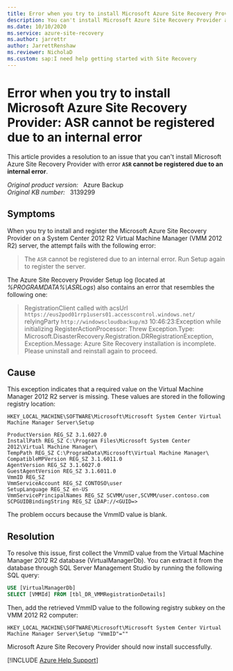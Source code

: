 ```yaml
---
title: Error when you try to install Microsoft Azure Site Recovery Provider
description: You can't install Microsoft Azure Site Recovery Provider and receive an error message ASR cannot be registered due to an internal error.
ms.date: 10/10/2020
ms.service: azure-site-recovery
ms.author: jarrettr
author: JarrettRenshaw
ms.reviewer: NicholaD
ms.custom: sap:I need help getting started with Site Recovery
---
```

# Error when you try to install Microsoft Azure Site Recovery Provider: ASR cannot be registered due to an internal error

This article provides a resolution to an issue that you can't install Microsoft Azure Site Recovery Provider with error **`ASR` cannot be registered due to an internal error**.

_Original product version:_ &nbsp; Azure Backup  
_Original KB number:_ &nbsp; 3139299

## Symptoms

When you try to install and register the Microsoft Azure Site Recovery Provider on a System Center 2012 R2 Virtual Machine Manager (VMM 2012 R2) server, the attempt fails with the following error:

> The `ASR` cannot be registered due to an internal error. Run Setup again to register the server.

The Azure Site Recovery Provider Setup log (located at _%PROGRAMDATA%\ASRLogs_) also contains an error that resembles the following one:

> RegistrationClient called with acsUrl `https://eus2pod01rrp1users01.accesscontrol.windows.net/` relyingParty `http://windowscloudbackup/m3` 10:46:23:Exception while initializing RegisterActionProcessor: Threw Exception.Type: Microsoft.DisasterRecovery.Registration.DRRegistrationException, Exception.Message: Azure Site Recovery installation is incomplete. Please uninstall and reinstall again to proceed.

## Cause

This exception indicates that a required value on the Virtual Machine Manager 2012 R2 server is missing. These values are stored in the following registry location:

`HKEY_LOCAL_MACHINE\SOFTWARE\Microsoft\Microsoft System Center Virtual Machine Manager Server\Setup`

```
ProductVersion REG_SZ 3.1.6027.0
InstallPath REG_SZ C:\Program Files\Microsoft System Center 2012\Virtual Machine Manager\
TempPath REG_SZ C:\ProgramData\Microsoft\Virtual Machine Manager\
CompatibleMPVersion REG_SZ 3.1.6011.0
AgentVersion REG_SZ 3.1.6027.0
GuestAgentVersion REG_SZ 3.1.6011.0
VmmID REG_SZ 
VmmServiceAccount REG_SZ CONTOSO\user
SetupLanguage REG_SZ en-US
VmmServicePrincipalNames REG_SZ SCVMM/user,SCVMM/user.contoso.com
SCPGUIDBindingString REG_SZ LDAP://<GUID=>
```

The problem occurs because the VmmID value is blank.

## Resolution

To resolve this issue, first collect the VmmID value from the Virtual Machine Manager 2012 R2 database (VirtualManagerDb). You can extract it from the database through SQL Server Management Studio by running the following SQL query:

```sql
USE [VirtualManagerDb]
SELECT [VMMId] FROM [tbl_DR_VMMRegistrationDetails]
```

Then, add the retrieved VmmID value to the following registry subkey on the VMM 2012 R2 computer:

`HKEY_LOCAL_MACHINE\SOFTWARE\Microsoft\Microsoft System Center Virtual Machine Manager Server\Setup
"VmmID"=""`

Microsoft Azure Site Recovery Provider should now install successfully.

[!INCLUDE [Azure Help Support](../../../includes/azure-help-support.md)]

